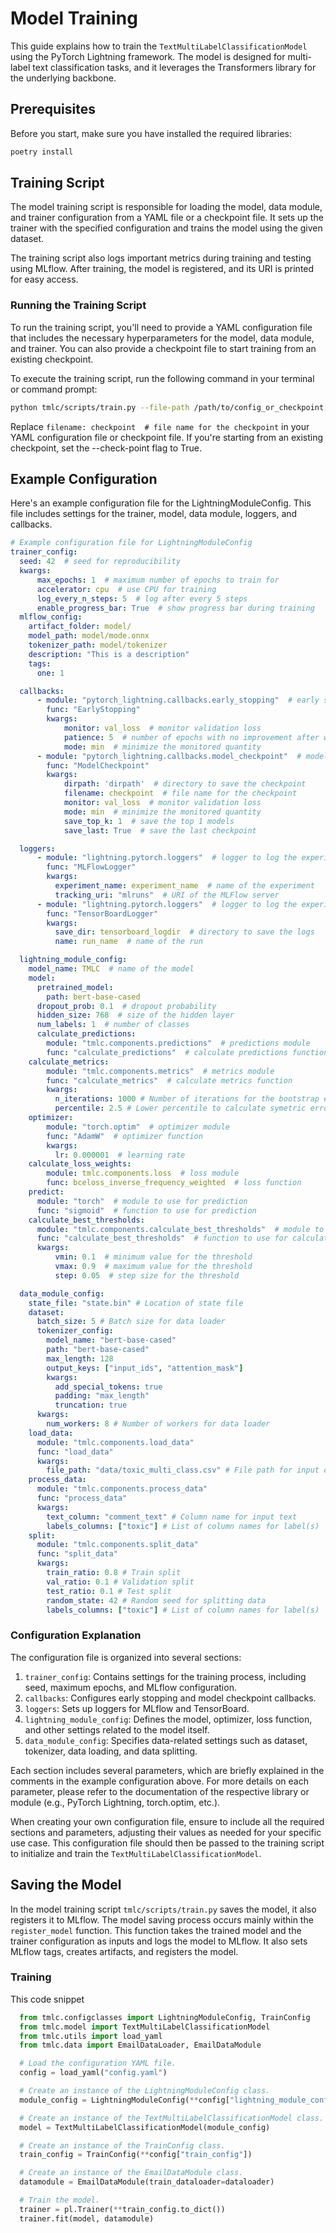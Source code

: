 # Model Training

This guide explains how to train the `TextMultiLabelClassificationModel` using the PyTorch Lightning framework. The model is designed for multi-label text classification tasks, and it leverages the Transformers library for the underlying backbone.

## Prerequisites

Before you start, make sure you have installed the required libraries:

```bash
poetry install
```

## Training Script

The model training script is responsible for loading the model, data module, and trainer configuration from a YAML file or a checkpoint file. It sets up the trainer with the specified configuration and trains the model using the given dataset.

The training script also logs important metrics during training and testing using MLflow. After training, the model is registered, and its URI is printed for easy access.

### Running the Training Script

To run the training script, you'll need to provide a YAML configuration file that includes the necessary hyperparameters for the model, data module, and trainer. You can also provide a checkpoint file to start training from an existing checkpoint.

To execute the training script, run the following command in your terminal or command prompt:

```bash
python tmlc/scripts/train.py --file-path /path/to/config_or_checkpoint.yaml [--check-point True|False]
```

Replace `filename: checkpoint  # file name for the checkpoint` in your YAML configuration file or checkpoint file. If you're starting from an existing checkpoint, set the --check-point flag to True.

## Example Configuration

Here's an example configuration file for the LightningModuleConfig. This file includes settings for the trainer, model, data module, loggers, and callbacks.

```yaml
# Example configuration file for LightningModuleConfig
trainer_config:
  seed: 42  # seed for reproducibility
  kwargs:
      max_epochs: 1  # maximum number of epochs to train for
      accelerator: cpu  # use CPU for training
      log_every_n_steps: 5  # log after every 5 steps
      enable_progress_bar: True  # show progress bar during training
  mlflow_config:
    artifact_folder: model/
    model_path: model/mode.onnx
    tokenizer_path: model/tokenizer
    description: "This is a description"
    tags:
      one: 1

  callbacks:
      - module: "pytorch_lightning.callbacks.early_stopping"  # early stopping callback to stop training if val_loss doesn't improve
        func: "EarlyStopping"
        kwargs:
            monitor: val_loss  # monitor validation loss
            patience: 5  # number of epochs with no improvement after which training will be stopped
            mode: min  # minimize the monitored quantity
      - module: "pytorch_lightning.callbacks.model_checkpoint"  # model checkpoint callback to save the best model
        func: "ModelCheckpoint"
        kwargs:
            dirpath: 'dirpath'  # directory to save the checkpoint
            filename: checkpoint  # file name for the checkpoint
            monitor: val_loss  # monitor validation loss
            mode: min  # minimize the monitored quantity
            save_top_k: 1  # save the top 1 models
            save_last: True  # save the last checkpoint

  loggers:
      - module: "lightning.pytorch.loggers"  # logger to log the experiment to MLFlow
        func: "MLFlowLogger"
        kwargs:
          experiment_name: experiment_name  # name of the experiment
          tracking_uri: "mlruns"  # URI of the MLFlow server
      - module: "lightning.pytorch.loggers"  # logger to log the experiment to TensorBoard
        func: "TensorBoardLogger"
        kwargs:
          save_dir: tensorboard_logdir  # directory to save the logs
          name: run_name  # name of the run

  lightning_module_config:
    model_name: TMLC  # name of the model
    model:
      pretrained_model:
        path: bert-base-cased
      dropout_prob: 0.1  # dropout probability
      hidden_size: 768  # size of the hidden layer
      num_labels: 1  # number of classes
      calculate_predictions:
        module: "tmlc.components.predictions"  # predictions module
        func: "calculate_predictions"  # calculate predictions function
    calculate_metrics:
        module: "tmlc.components.metrics"  # metrics module
        func: "calculate_metrics"  # calculate metrics function
        kwargs:
          n_iterations: 1000 # Number of iterations for the bootstrap error calculation
          percentile: 2.5 # Lower percentile to calculate symetric error bars in the bootstrap error calculation
    optimizer:
        module: "torch.optim"  # optimizer module
        func: "AdamW"  # optimizer function
        kwargs:
          lr: 0.000001  # learning rate
    calculate_loss_weights:
        module: tmlc.components.loss  # loss module
        func: bceloss_inverse_frequency_weighted  # loss function
    predict:
      module: "torch"  # module to use for prediction
      func: "sigmoid"  # function to use for prediction
    calculate_best_thresholds:
      module: "tmlc.components.calculate_best_thresholds"  # module to use for calculating best thresholds
      func: "calculate_best_thresholds"  # function to use for calculating best thresholds
      kwargs:
          vmin: 0.1  # minimum value for the threshold
          vmax: 0.9  # maximum value for the threshold
          step: 0.05  # step size for the threshold

  data_module_config:
    state_file: "state.bin" # Location of state file
    dataset:
      batch_size: 5 # Batch size for data loader
      tokenizer_config:
        model_name: "bert-base-cased"
        path: "bert-base-cased"
        max_length: 128
        output_keys: ["input_ids", "attention_mask"]
        kwargs:
          add_special_tokens: true
          padding: "max_length"
          truncation: true
      kwargs:
        num_workers: 8 # Number of workers for data loader
    load_data:
      module: "tmlc.components.load_data"
      func: "load_data"
      kwargs:
        file_path: "data/toxic_multi_class.csv" # File path for input data
    process_data:
      module: "tmlc.components.process_data"
      func: "process_data"
      kwargs:
        text_column: "comment_text" # Column name for input text
        labels_columns: ["toxic"] # List of column names for label(s)
    split:
      module: "tmlc.components.split_data"
      func: "split_data"
      kwargs:
        train_ratio: 0.8 # Train split
        val_ratio: 0.1 # Validation split
        test_ratio: 0.1 # Test split
        random_state: 42 # Random seed for splitting data
        labels_columns: ["toxic"] # List of column names for label(s)
```

### Configuration Explanation

The configuration file is organized into several sections:

1. `trainer_config`: Contains settings for the training process, including seed, maximum epochs, and MLflow configuration.
2. `callbacks`: Configures early stopping and model checkpoint callbacks.
3. `loggers`: Sets up loggers for MLflow and TensorBoard.
4. `lightning_module_config`: Defines the model, optimizer, loss function, and other settings related to the model itself.
5. `data_module_config`: Specifies data-related settings such as dataset, tokenizer, data loading, and data splitting.

Each section includes several parameters, which are briefly explained in the comments in the example configuration above. For more details on each parameter, please refer to the documentation of the respective library or module (e.g., PyTorch Lightning, torch.optim, etc.).

When creating your own configuration file, ensure to include all the required sections and parameters, adjusting their values as needed for your specific use case. This configuration file should then be passed to the training script to initialize and train the `TextMultiLabelClassificationModel`.

## Saving the Model

In the model training script `tmlc/scripts/train.py` saves the model, it also registers it to MLflow. The model saving process occurs mainly within the `register_model` function. This function takes the trained model and the trainer configuration as inputs and logs the model to MLflow. It also sets MLflow tags, creates artifacts, and registers the model.

### Training 

This code snippet

```python
  from tmlc.configclasses import LightningModuleConfig, TrainConfig
  from tmlc.model import TextMultiLabelClassificationModel
  from tmlc.utils import load_yaml
  from tmlc.data import EmailDataLoader, EmailDataModule

  # Load the configuration YAML file.
  config = load_yaml("config.yaml")

  # Create an instance of the LightningModuleConfig class.
  module_config = LightningModuleConfig(**config["lightning_module_config"])

  # Create an instance of the TextMultiLabelClassificationModel class.
  model = TextMultiLabelClassificationModel(module_config)

  # Create an instance of the TrainConfig class.
  train_config = TrainConfig(**config["train_config"])

  # Create an instance of the EmailDataModule class.
  datamodule = EmailDataModule(train_dataloader=dataloader)

  # Train the model.
  trainer = pl.Trainer(**train_config.to_dict())
  trainer.fit(model, datamodule)
```
